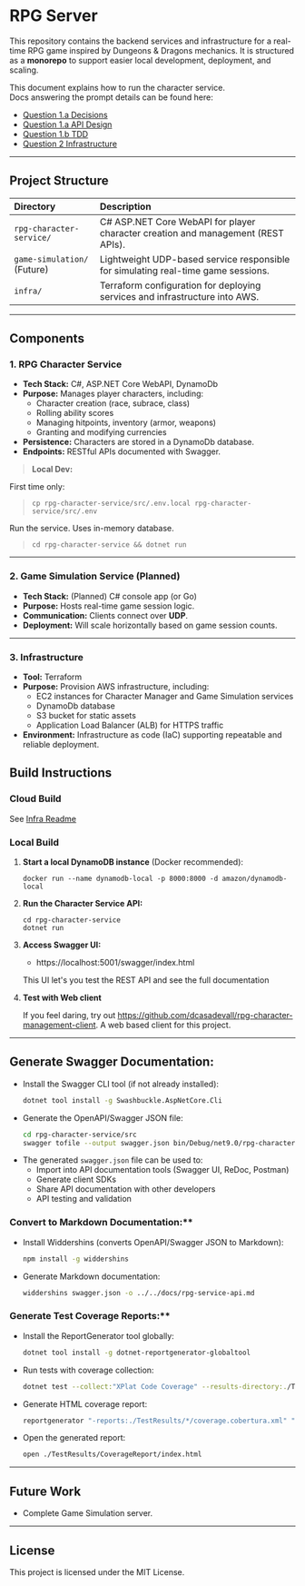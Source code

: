 # RPG Server

This repository contains the backend services and infrastructure for a real-time RPG game inspired by Dungeons & Dragons mechanics.
It is structured as a **monorepo** to support easier local development, deployment, and scaling.

This document explains how to run the character service.<br>
Docs answering the prompt details can be found here:

- [Question 1.a Decisions](docs/1.a-Decisions.md)
- [Question 1.a API Design](docs/1.a-API-planning.md)
- [Question 1.b TDD](docs/1.b-Extension-TDD.md)
- [Question 2 Infrastructure](docs/2-infrastructure.md)

---

## Project Structure

| Directory | Description |
|:---|:---|
| `rpg-character-service/` | C# ASP.NET Core WebAPI for player character creation and management (REST APIs). |
| `game-simulation/` (Future) | Lightweight UDP-based service responsible for simulating real-time game sessions. |
| `infra/` | Terraform configuration for deploying services and infrastructure into AWS. |

---

## Components

### 1. **RPG Character Service**
- **Tech Stack:** C#, ASP.NET Core WebAPI, DynamoDb
- **Purpose:** Manages player characters, including:
  - Character creation (race, subrace, class)
  - Rolling ability scores
  - Managing hitpoints, inventory (armor, weapons)
  - Granting and modifying currencies
- **Persistence:** Characters are stored in a DynamoDb database.
- **Endpoints:** RESTful APIs documented with Swagger.

> **Local Dev:**

First time only:
> `cp rpg-character-service/src/.env.local rpg-character-service/src/.env`

Run the service. Uses in-memory database.
> `cd rpg-character-service && dotnet run`

---

### 2. **Game Simulation Service** (Planned)
- **Tech Stack:** (Planned) C# console app (or Go)
- **Purpose:** Hosts real-time game session logic.
- **Communication:** Clients connect over **UDP**.
- **Deployment:** Will scale horizontally based on game session counts.

---

### 3. **Infrastructure**
- **Tool:** Terraform
- **Purpose:** Provision AWS infrastructure, including:
  - EC2 instances for Character Manager and Game Simulation services
  - DynamoDb database
  - S3 bucket for static assets
  - Application Load Balancer (ALB) for HTTPS traffic
- **Environment:** Infrastructure as code (IaC) supporting repeatable and reliable deployment.

## Build Instructions

### Cloud Build

See [Infra Readme](infra/README.md)

### Local Build

1. **Start a local DynamoDB instance**
    (Docker recommended):
    ```
    docker run --name dynamodb-local -p 8000:8000 -d amazon/dynamodb-local
    ```

2. **Run the Character Service API:**
   ```
   cd rpg-character-service
   dotnet run
   ```

3. **Access Swagger UI:**
   - https://localhost:5001/swagger/index.html

    This UI let's you test the REST API and see the full documentation

4. **Test with Web client**

    If you feel daring, try out https://github.com/dcasadevall/rpg-character-management-client. A web based
    client for this project.

---

## Generate Swagger Documentation:

   - Install the Swagger CLI tool (if not already installed):
     ```bash
     dotnet tool install -g Swashbuckle.AspNetCore.Cli
     ```
   - Generate the OpenAPI/Swagger JSON file:
     ```bash
     cd rpg-character-service/src
     swagger tofile --output swagger.json bin/Debug/net9.0/rpg-character-service.dll v1
     ```
   - The generated `swagger.json` file can be used to:
     - Import into API documentation tools (Swagger UI, ReDoc, Postman)
     - Generate client SDKs
     - Share API documentation with other developers
     - API testing and validation

### Convert to Markdown Documentation:**
  - Install Widdershins (converts OpenAPI/Swagger JSON to Markdown):
    ```bash
    npm install -g widdershins
    ```
  - Generate Markdown documentation:
    ```bash
    widdershins swagger.json -o ../../docs/rpg-service-api.md
    ```

### Generate Test Coverage Reports:**
  - Install the ReportGenerator tool globally:
    ```bash
    dotnet tool install -g dotnet-reportgenerator-globaltool
    ```
  - Run tests with coverage collection:
    ```bash
    dotnet test --collect:"XPlat Code Coverage" --results-directory:./TestResults --filter:"FullyQualifiedName!~Integration"
    ```
  - Generate HTML coverage report:
    ```bash
    reportgenerator "-reports:./TestResults/*/coverage.cobertura.xml" "-targetdir:./TestResults/CoverageReport" "-reporttypes:Html"
    ```
  - Open the generated report:
    ```bash
    open ./TestResults/CoverageReport/index.html
    ```

---

## Future Work

- Complete Game Simulation server.

---

## License

This project is licensed under the MIT License.
